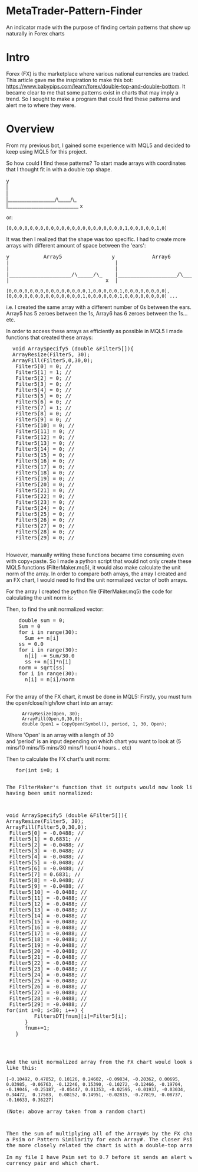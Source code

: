 # MetaTrader-Pattern-Finder
An indicator made with the purpose of finding certain patterns that show up naturally in Forex charts

# Intro 
Forex (FX) is the marketplace where various national currencies are traded. This article gave me the inspiration to make this bot: https://www.babypips.com/learn/forex/double-top-and-double-bottom. It became clear to me that some patterns exist in charts that may imply a trend. So I sought to make a program that could find these patterns and alert me to where they were. 

# Overview
From my previous bot, I gained some experience with MQL5 and decided to keep using MQL5 for this project. 

So how could I find these patterns? To start made arrays with coordinates that I thought fit in with a double top shape. 

y  
|  
|  
|\____________________/\\\_\_\_\_\_/\\\_  
|\______________________________ x  

or:  
  
`[0,0,0,0,0,0,0,0,0,0,0,0,0,0,0,0,0,0,0,0,0,0,1,0,0,0,0,0,1,0]`

It was then I realized that the shape was too specific. I had to create more arrays with different amount of space between the 'ears':  
<pre>
y           Array5                y            Array6              y           Array7               y             Array8  
|                                  |                                |                                |
|                                  |                                |                                |
|____________________/\_____/\_    |___________________/\______/\_  |__________________/\_______/\_  |_________________/\________/\_
|______________________________ x  |______________________________  |______________________________  |______________________________
</pre>
`[0,0,0,0,0,0,0,0,0,0,0,0,0,0,0,1,0,0,0,0,0,1,0,0,0,0,0,0,0,0], [0,0,0,0,0,0,0,0,0,0,0,0,0,0,1,0,0,0,0,0,0,1,0,0,0,0,0,0,0,0] ... `

i.e. I created the same array with a different number of 0s between the ears. Array5 has 5 zeroes between the 1s, Array6 has 6 zeroes between the 1s... etc. 

In order to access these arrays as efficiently as possible in MQL5 I made functions that created these arrays: 
  <pre>
  void ArraySpecify5 (double &Filter5[]){
  ArrayResize(Filter5, 30);
  ArrayFill(Filter5,0,30,0);
   Filter5[0] = 0; //
   Filter5[1] = 1; //
   Filter5[2] = 0; //
   Filter5[3] = 0; //
   Filter5[4] = 0; //
   Filter5[5] = 0; //
   Filter5[6] = 0; //
   Filter5[7] = 1; //
   Filter5[8] = 0; //
   Filter5[9] = 0; //
   Filter5[10] = 0; //
   Filter5[11] = 0; //
   Filter5[12] = 0; //
   Filter5[13] = 0; //
   Filter5[14] = 0; //
   Filter5[15] = 0; //
   Filter5[16] = 0; //
   Filter5[17] = 0; //
   Filter5[18] = 0; //
   Filter5[19] = 0; //
   Filter5[20] = 0; //
   Filter5[21] = 0; //
   Filter5[22] = 0; //
   Filter5[23] = 0; //
   Filter5[24] = 0; //
   Filter5[25] = 0; //
   Filter5[26] = 0; //
   Filter5[27] = 0; //
   Filter5[28] = 0; //
   Filter5[29] = 0; //
   </pre>  
     
However, manually writing these functions became time consuming even with copy+paste. So I made a python script that would not only create these MQL5 functions (FilterMaker.mq5), it would also make calculate the unit norm of the array. In order to compare both arrays, the array I created and an FX chart, I would need to find the unit normalized vector of both arrays. 

For the array I created the python file (FilterMaker.mq5) the code for calculating the unit norm is:
       
Then, to find the unit normalized vector:
   <pre>
    double sum = 0;
    Sum = 0
    for i in range(30):
      Sum += n[i]
    ss = 0.0
    for i in range(30):
      n[i] -= Sum/30.0
      ss += n[i]*n[i]
    norm = sqrt(ss)
    for i in range(30):
      n[i] = n[i]/norm
     </pre>
  For the array of the FX chart, it must be done in MQL5:
  Firstly, you must turn the open/close/high/low chart into an array:
  
          ArrayResize(Open, 30);
          ArrayFill(Open,0,30,0);
          double Open1 = CopyOpen(Symbol(), period, 1, 30, Open);
Where \'Open\' is an array with a length of 30  
and \'period\' is an input depending on which chart you want to look at (5 mins/10 mins/15 mins/30 mins/1 hour/4 hours... etc)  

Then to calculate the FX chart's unit norm:
   <pre>
   for(int i=0; i<ArraySize(Open); i++) {
      sum += Open[i];
   }
   double ssum = 0;
   for(int i=0; i<ArraySize(Open); i++) {
      Open[i] -= sum/ArraySize(Open);
      ssum += Open[i]*Open[i];
   }
   double norm = sqrt(ssum);
   for(int i=0; i<ArraySize(Open); i++) {
      Open[i] = Open[i]/norm;
   }
   </pre>
   
The FilterMaker's function that it outputs would now look like this, having been unit normalized: 

<pre>
void ArraySpecify5 (double &Filter5[]){
ArrayResize(Filter5, 30);
ArrayFill(Filter5,0,30,0);
 Filter5[0] = -0.0488; //
 Filter5[1] = 0.6831; //
 Filter5[2] = -0.0488; //
 Filter5[3] = -0.0488; //
 Filter5[4] = -0.0488; //
 Filter5[5] = -0.0488; //
 Filter5[6] = -0.0488; //
 Filter5[7] = 0.6831; //
 Filter5[8] = -0.0488; //
 Filter5[9] = -0.0488; //
 Filter5[10] = -0.0488; //
 Filter5[11] = -0.0488; //
 Filter5[12] = -0.0488; //
 Filter5[13] = -0.0488; //
 Filter5[14] = -0.0488; //
 Filter5[15] = -0.0488; //
 Filter5[16] = -0.0488; //
 Filter5[17] = -0.0488; //
 Filter5[18] = -0.0488; //
 Filter5[19] = -0.0488; //
 Filter5[20] = -0.0488; //
 Filter5[21] = -0.0488; //
 Filter5[22] = -0.0488; //
 Filter5[23] = -0.0488; //
 Filter5[24] = -0.0488; //
 Filter5[25] = -0.0488; //
 Filter5[26] = -0.0488; //
 Filter5[27] = -0.0488; //
 Filter5[28] = -0.0488; //
 Filter5[29] = -0.0488; //
for(int i=0; i<30; i++) {
         FiltersDT[fnum][i]=Filter5[i];
      }
      fnum+=1;
   }
</pre>

And the unit normalized array from the FX chart would look something like this:  
`[-0.10492, 0.47852, 0.10126, 0.24602, -0.09834, -0.20362, 0.00695, 0.03985, -0.06763, -0.12246, 0.15390, -0.10272, -0.12466, -0.19704, -0.19046, -0.25187, -0.05447, 0.01353, -0.02595, -0.01937, -0.03034,  0.34472,  0.17583,  0.08152, 0.14951, -0.02815, -0.27819, -0.08737, -0.16633, 0.36227]`  
(Note: above array taken from a random chart)  

Then the sum of multiplying all of the Array#s by the FX chart we get a Psim or Pattern Similarity for each Array#. The closer Psim is to 1, the more closely related the chart is with a double-top array.  
In my file I have Psim set to 0.7 before it sends an alert with which currency pair and which chart.


   
